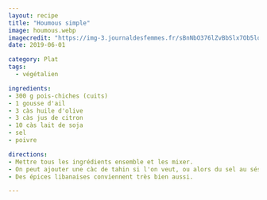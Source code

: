 ```yaml
---
layout: recipe
title: "Houmous simple"
image: houmous.webp
imagecredit: "https://img-3.journaldesfemmes.fr/sBnNbO376lZvBbSlx7Ob5lq4bDU=/748x499/smart/image-icu/10018957_2128600701.jpg"
date: 2019-06-01

category: Plat
tags:
  - végétalien

ingredients:
- 300 g pois-chiches (cuits)
- 1 gousse d'ail
- 3 càs huile d'olive
- 3 càs jus de citron
- 10 càs lait de soja
- sel
- poivre

directions:
- Mettre tous les ingrédients ensemble et les mixer.
- On peut ajouter une càc de tahin si l'on veut, ou alors du sel au sésame.
- Des épices libanaises conviennent très bien aussi.

---
```

